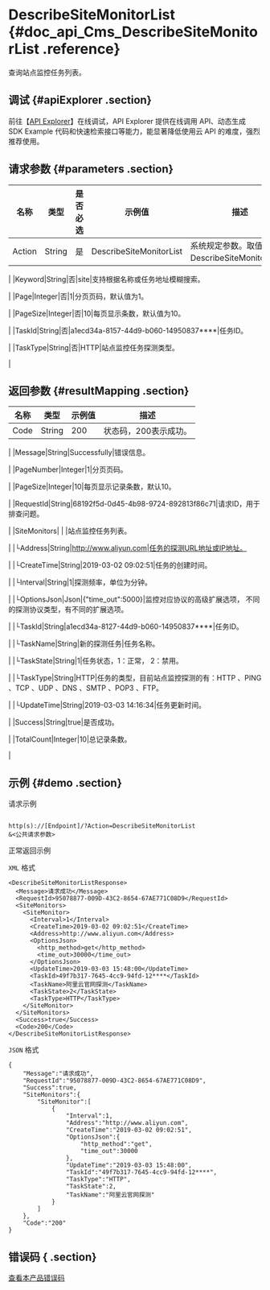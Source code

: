# DescribeSiteMonitorList {#doc_api_Cms_DescribeSiteMonitorList .reference}

查询站点监控任务列表。

## 调试 {#apiExplorer .section}

前往【[API Explorer](https://api.aliyun.com/#product=Cms&api=DescribeSiteMonitorList)】在线调试，API Explorer 提供在线调用 API、动态生成 SDK Example 代码和快速检索接口等能力，能显著降低使用云 API 的难度，强烈推荐使用。

## 请求参数 {#parameters .section}

|名称|类型|是否必选|示例值|描述|
|--|--|----|---|--|
|Action|String|是|DescribeSiteMonitorList|系统规定参数。取值：DescribeSiteMonitorList。

 |
|Keyword|String|否|site|支持根据名称或任务地址模糊搜索。

 |
|Page|Integer|否|1|分页页码，默认值为1。

 |
|PageSize|Integer|否|10|每页显示条数，默认值为10。

 |
|TaskId|String|否|a1ecd34a-8157-44d9-b060-14950837\*\*\*\*|任务ID。

 |
|TaskType|String|否|HTTP|站点监控任务探测类型。

 |

## 返回参数 {#resultMapping .section}

|名称|类型|示例值|描述|
|--|--|---|--|
|Code|String|200|状态码，200表示成功。

 |
|Message|String|Successfully|错误信息。

 |
|PageNumber|Integer|1|分页页码。

 |
|PageSize|Integer|10|每页显示记录条数，默认10。

 |
|RequestId|String|68192f5d-0d45-4b98-9724-892813f86c71|请求ID，用于排查问题。

 |
|SiteMonitors| | |站点监控任务列表。

 |
|└Address|String|http://www.aliyun.com|任务的探测URL地址或IP地址。

 |
|└CreateTime|String|2019-03-02 09:02:51|任务的创建时间。

 |
|└Interval|String|1|探测频率，单位为分钟。

 |
|└OptionsJson|Json|\{"time\_out":5000\}|监控对应协议的高级扩展选项， 不同的探测协议类型，有不同的扩展选项。

 |
|└TaskId|String|a1ecd34a-8127-44d9-b060-14950837\*\*\*\*|任务ID。

 |
|└TaskName|String|新的探测任务|任务名称。

 |
|└TaskState|String|1|任务状态，1：正常， 2：禁用。

 |
|└TaskType|String|HTTP|任务的类型，目前站点监控探测的有：HTTP 、PING 、TCP 、UDP 、DNS 、SMTP 、POP3 、FTP。

 |
|└UpdateTime|String|2019-03-03 14:16:34|任务更新时间。

 |
|Success|String|true|是否成功。

 |
|TotalCount|Integer|10|总记录条数。

 |

## 示例 {#demo .section}

请求示例

``` {#request_demo}

http(s)://[Endpoint]/?Action=DescribeSiteMonitorList
&<公共请求参数>

```

正常返回示例

`XML` 格式

``` {#xml_return_success_demo}
<DescribeSiteMonitorListResponse>
  <Message>请求成功</Message>
  <RequestId>95078877-009D-43C2-8654-67AE771C08D9</RequestId>
  <SiteMonitors>
    <SiteMonitor>
      <Interval>1</Interval>
      <CreateTime>2019-03-02 09:02:51</CreateTime>
      <Address>http://www.aliyun.com</Address>
      <OptionsJson>
        <http_method>get</http_method>
        <time_out>30000</time_out>
      </OptionsJson>
      <UpdateTime>2019-03-03 15:48:00</UpdateTime>
      <TaskId>49f7b317-7645-4cc9-94fd-12****</TaskId>
      <TaskName>阿里云官网探测</TaskName>
      <TaskState>2</TaskState>
      <TaskType>HTTP</TaskType>
    </SiteMonitor>
  </SiteMonitors>
  <Success>true</Success>
  <Code>200</Code>
</DescribeSiteMonitorListResponse>

```

`JSON` 格式

``` {#json_return_success_demo}
{
	"Message":"请求成功",
	"RequestId":"95078877-009D-43C2-8654-67AE771C08D9",
	"Success":true,
	"SiteMonitors":{
		"SiteMonitor":[
			{
				"Interval":1,
				"Address":"http://www.aliyun.com",
				"CreateTime":"2019-03-02 09:02:51",
				"OptionsJson":{
					"http_method":"get",
					"time_out":30000
				},
				"UpdateTime":"2019-03-03 15:48:00",
				"TaskId":"49f7b317-7645-4cc9-94fd-12****",
				"TaskType":"HTTP",
				"TaskState":2,
				"TaskName":"阿里云官网探测"
			}
		]
	},
	"Code":"200"
}
```

## 错误码 { .section}

[查看本产品错误码](https://error-center.aliyun.com/status/product/Cms)

